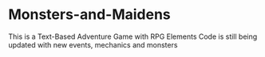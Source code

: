 # Monsters-and-Maidens
This is a Text-Based Adventure Game with RPG Elements
Code is still being updated with new events, mechanics and monsters
